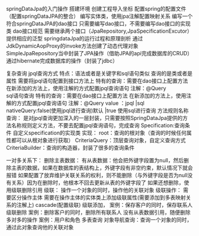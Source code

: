 springDataJpa的入门操作
    搭建环境
        创建工程导入坐标
        配置spring的配置文件（配置springDataJPA的整合）
        编写实体类，使用jpa注解配置映射关系
    编写一个符合springDataJPA的dao接口
        只需要编写dao接口，不需要编写dao接口的实现类
        dao接口规范
            需要继承两个接口（JpaRepository,JpaSpecificationExcutor）
            提供相应的泛型
springdataJpa的运行过程和原理剖析
    通过JdkDynamicAopProxy的invoke方法创建了动态代理对象  
    SimpleJpaRepository当中封装了JPA操作（借助JPA的api完成数据库的CRUD）
    通过hibernate完成数据库的操作（封装了jdbc）

复杂查询
    jpql查询方式
        特点：语法或者是关键字和sql语句类似
            查询的是类或者是属性
        需要将jpql语句配置到接口方法上
            特有的查询：需要在dao接口上配置方法
                    在新添加的方法上，使用注解的方式配置jpql查询语句
                    注解：@Query        
    sql语句查询
        特有的查询：需要在dao接口上配置方法
                在新添加的方法上，使用注解的方式配置jpql查询语句
                注解：@Query
                    value ：jpql |sql
                    nativeQuery:false(使用jpql进行查询)默认 |true 使用sql进行查询
    方法规则名称查询：
        是对jpql查询更加深入的一层封装，只需要按照SpringDataJpa提供的方法名称规则定义方法，不要去配置jpql查询语句，完成查询
    Specification:查询条件
        自定义specification的实现类
            实现：
                root：查询的根对象（查询的时候任何属性都可以从根对象进行获取）
                CriteriaQuery：顶层查询对象，自定义查询方式
                CriteriaBuilder：查询的构造器，封装了很多的查询条件
                
   一对多关系下：
        删除主表数据：
            有从表数据：他会把外键字段置为null，然后删除主表的数据，如果在数据库的表结构上，外键字段有非空约束，默认情况下就会报错
            如果配置了放弃维护关联关系的权利，则不能删除（与外键字段是否为null没有关系）因为在删除时，他根本不回去更新从表的外键字段了
            如果还想删除，使用级联删除引用
            级联：
                操作一个对象的同时，操作他的关联对象
                级联操作：
                    需要区分操作主体
                    需要在操作主体的实体类上添加级联属性(需要添加到多表映射关系的注解上)
                    cascade(配置级联)
                级联添加，
                    案例：保存客户的同时，保存联系人
                级联删除
                    案例：删除客户的同时，删除所有联系人
        没有从表数据引用，随便删除    
   多对多的操作
        案例：用户和角色
   多表查询
        对象导航查询：查询一个对象的同时，通过此对象查询他的关联对象     
             
                 
                               
            
                
        
    